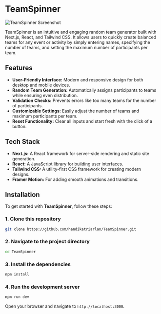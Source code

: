 # TeamSpinner

![TeamSpinner Screenshot](https://ucarecdn.com/80484df7-b46a-4370-aab3-3ed65f854840/TeamSpinner.png)

TeamSpinner is an intuitive and engaging random team generator built with Next.js, React, and Tailwind CSS. It allows users to quickly create balanced teams for any event or activity by simply entering names, specifying the number of teams, and setting the maximum number of participants per team.

## Features

- **User-Friendly Interface:** Modern and responsive design for both desktop and mobile devices.
- **Random Team Generation:** Automatically assigns participants to teams while ensuring even distribution.
- **Validation Checks:** Prevents errors like too many teams for the number of participants.
- **Customizable Settings:** Easily adjust the number of teams and maximum participants per team.
- **Reset Functionality:** Clear all inputs and start fresh with the click of a button.

## Tech Stack

- **Next.js:** A React framework for server-side rendering and static site generation.
- **React:** A JavaScript library for building user interfaces.
- **Tailwind CSS:** A utility-first CSS framework for creating modern designs.
- **Framer Motion:** For adding smooth animations and transitions.

## Installation

To get started with **TeamSpinner**, follow these steps:

### 1. Clone this repository
```bash
git clone https://github.com/handikatriarlan/TeamSpinner.git
```

### 2. Navigate to the project directory
```bash
cd TeamSpinner
```

### 3. Install the dependencies
```bash
npm install
```

### 4. Run the development server
```bash
npm run dev
```
Open your browser and navigate to `http://localhost:3000`.